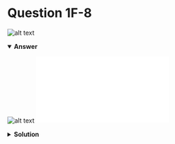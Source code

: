 # Question 1F-8
![alt text](q1F-8.png)

<details open>
<summary><b>Answer</b></summary>

![alt text](a1F-8.svg)
![alt text](a1F-8.py)
</details>

<details>
<summary><b>Solution</b></summary>

![alt text](s1F-8.png)
</details>
